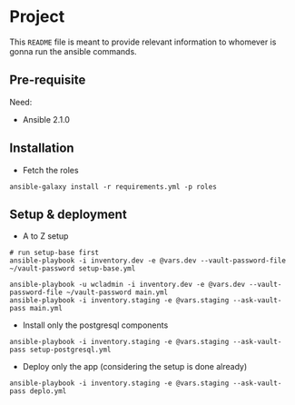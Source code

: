 # Project

This `README` file is meant to provide relevant information to whomever is gonna run the ansible commands. 

## Pre-requisite

Need:

- Ansible 2.1.0

## Installation

- Fetch the roles

```
ansible-galaxy install -r requirements.yml -p roles
```

## Setup & deployment

- A to Z setup

```
# run setup-base first
ansible-playbook -i inventory.dev -e @vars.dev --vault-password-file ~/vault-password setup-base.yml
```

```
ansible-playbook -u wcladmin -i inventory.dev -e @vars.dev --vault-password-file ~/vault-password main.yml
ansible-playbook -i inventory.staging -e @vars.staging --ask-vault-pass main.yml
```

- Install only the postgresql components

```
ansible-playbook -i inventory.staging -e @vars.staging --ask-vault-pass setup-postgresql.yml
```

- Deploy only the app (considering the setup is done already)

```
ansible-playbook -i inventory.staging -e @vars.staging --ask-vault-pass deplo.yml
```
